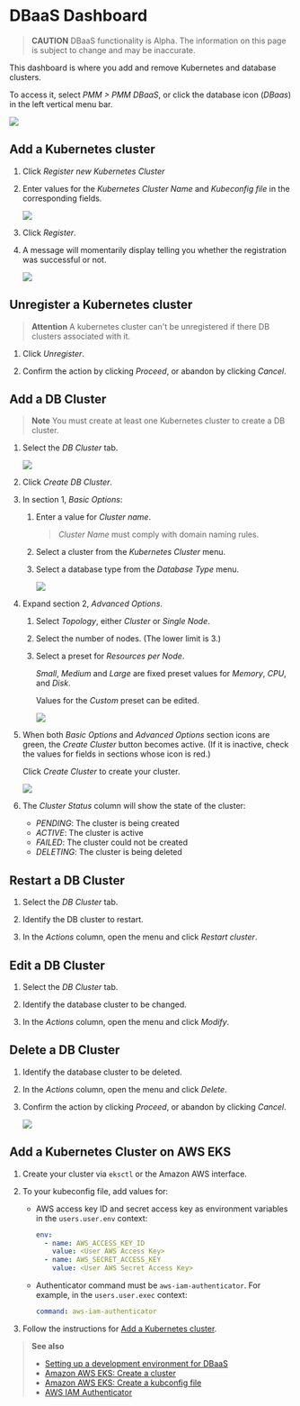 # DBaaS Dashboard

> **CAUTION**
> DBaaS functionality is Alpha. The information on this page is subject to change and may be inaccurate.

This dashboard is where you add and remove Kubernetes and database clusters.

To access it, select *PMM > PMM DBaaS*, or click the database icon (*DBaas*) in the left vertical menu bar.

![](../_images/PMM_DBaaS_Kubernetes_Cluster_Panel.jpg)

## Add a Kubernetes cluster

1. Click *Register new Kubernetes Cluster*

2. Enter values for the *Kubernetes Cluster Name* and *Kubeconfig file* in the corresponding fields.

    ![](../_images/PMM_DBaaS_Kubernetes_Cluster_Details.jpg)

3. Click *Register*.

4. A message will momentarily display telling you whether the registration was successful or not.

    ![](../_images/PMM_DBaaS_Kubernetes_Cluster_Added.jpg)

## Unregister a Kubernetes cluster

> **Attention**
> A kubernetes cluster can't be unregistered if there DB clusters associated with it.

1. Click *Unregister*.

2. Confirm the action by clicking *Proceed*, or abandon by clicking *Cancel*.

## Add a DB Cluster

> **Note**
> You must create at least one Kubernetes cluster to create a DB cluster.

1. Select the *DB Cluster* tab.

    ![](../_images/PMM_DBaaS_DB_Cluster_Panel.jpg)

2. Click *Create DB Cluster*.

3. In section 1, *Basic Options*:

    1. Enter a value for *Cluster name*.

        > *Cluster Name* must comply with domain naming rules.

    2. Select a cluster from the *Kubernetes Cluster* menu.

    3. Select a database type from the *Database Type* menu.

        ![](../_images/PMM_DBaaS_DB_Cluster_Basic_Options_Filled.jpg)

4. Expand section 2, *Advanced Options*.

    1. Select *Topology*, either *Cluster* or *Single Node*.

    2. Select the number of nodes. (The lower limit is 3.)

    3. Select a preset for *Resources per Node*.

        *Small*, *Medium* and *Large* are fixed preset values for *Memory*, *CPU*, and *Disk*.

        Values for the *Custom* preset can be edited.

        ![](../_images/PMM_DBaaS_DB_Cluster_Advanced_Options.jpg)

5. When both *Basic Options* and *Advanced Options* section icons are green, the *Create Cluster* button becomes active. (If it is inactive, check the values for fields in sections whose icon is red.)

    Click *Create Cluster* to create your cluster.

    ![](../_images/PMM_DBaaS_DB_Cluster_Created.png)

6. The *Cluster Status* column will show the state of the cluster:

    - *PENDING*: The cluster is being created
    - *ACTIVE*: The cluster is active
    - *FAILED*: The cluster could not be created
    - *DELETING*: The cluster is being deleted

## Restart a DB Cluster

1. Select the *DB Cluster* tab.

2. Identify the DB cluster to restart.

3. In the *Actions* column, open the menu and click *Restart cluster*.

## Edit a DB Cluster

1. Select the *DB Cluster* tab.

2. Identify the database cluster to be changed.

3. In the *Actions* column, open the menu and click *Modify*.

## Delete a DB Cluster

1. Identify the database cluster to be deleted.

2. In the *Actions* column, open the menu and click *Delete*.

3. Confirm the action by clicking *Proceed*, or abandon by clicking *Cancel*.

    ![](../_images/PMM_DBaaS_DB_Cluster_Delete.png)

## Add a Kubernetes Cluster on AWS EKS

1. Create your cluster via `eksctl` or the Amazon AWS interface.

2. To your kubeconfig file, add values for:

    - AWS access key ID and secret access key as environment variables in the `users.user.env` context:

        ```yml
        env:
          - name: AWS_ACCESS_KEY_ID
            value: <User AWS Access Key>
          - name: AWS_SECRET_ACCESS_KEY
            value: <User AWS Secret Access Key>
        ```

     - Authenticator command must be `aws-iam-authenticator`. For example, in the `users.user.exec` context:

        ```yml
        command: aws-iam-authenticator
        ```

3. Follow the instructions for [Add a Kubernetes cluster](#add-a-kubernetes-cluster).

> **See also**
> - [Setting up a development environment for DBaaS](../install/dbaas.md)
> - [Amazon AWS EKS: Create a cluster](https://docs.aws.amazon.com/eks/latest/userguide/create-cluster.html)
> - [Amazon AWS EKS: Create a kubconfig file](https://docs.aws.amazon.com/eks/latest/userguide/create-kubeconfig.html)
> - [AWS IAM Authenticator](https://github.com/kubernetes-sigs/aws-iam-authenticator)
